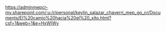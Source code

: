https://adminmepcr-my.sharepoint.com/:u:/r/personal/keylin_salazar_chaverri_mep_go_cr/Documents/El%20camio%20hacia%20el%20_xito.html?csf=1&web=1&e=HxWIWy

